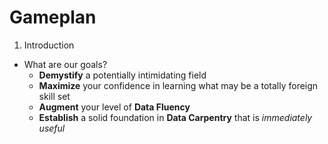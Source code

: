 # Gameplan

1. Introduction
  + What are our goals?
    + __Demystify__ a potentially intimidating field
    + __Maximize__ your confidence in learning what may be a totally foreign skill set
    + __Augment__ your level of __Data Fluency__
    + __Establish__ a solid foundation in __Data Carpentry__ that is _immediately useful_
